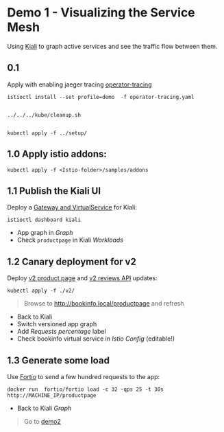 # Demo 1 - Visualizing the Service Mesh

Using [Kiali](https://kiali.io) to graph active services and see the traffic flow between them.

## 0.1
Apply with enabling jaeger tracing [operator-tracing](operator-tracing.yaml)

```
istioctl install --set profile=demo  -f operator-tracing.yaml


../../../kube/cleanup.sh


kubectl apply -f ../setup/
```

## 1.0 Apply istio addons:

```
kubectl apply -f <Istio-folder>/samples/addons
```

## 1.1 Publish the Kiali UI

Deploy a [Gateway and VirtualService](kiali.yaml) for Kiali:

```
istioctl dashboard kiali
```

- App graph in _Graph_
- Check `productpage` in Kiali _Workloads_

## 1.2 Canary deployment for v2

Deploy [v2 product page](./v2/productpage-v2-canary.yaml) and [v2 reviews API](./v2/reviews-v2-canary.yaml) updates:

```
kubectl apply -f ./v2/
```

> Browse to http://bookinfo.local/productpage and refresh 

- Back to Kiali
- Switch versioned app graph
- Add _Requests percentage_ label
- Check bookinfo virtual service in _Istio Config_ (editable!)

## 1.3 Generate some load

Use [Fortio](https://fortio.org) to send a few hundred requests to the app:

```
docker run  fortio/fortio load -c 32 -qps 25 -t 30s http://MACHINE_IP/productpage
```

- Back to Kiali _Graph_


> Go to [demo2](../demo2/README.md)